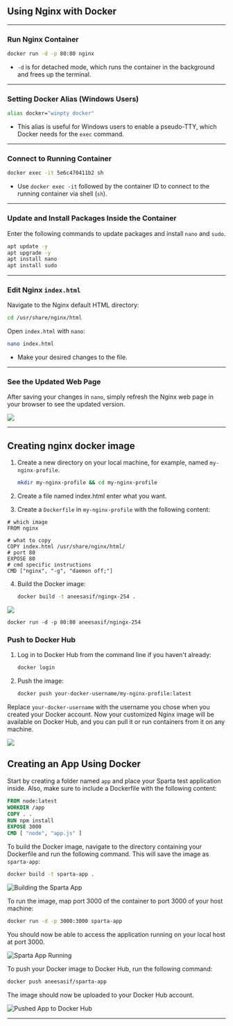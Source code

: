 

## Using Nginx with Docker
---

### Run Nginx Container

```bash
docker run -d -p 80:80 nginx
```

- `-d` is for detached mode, which runs the container in the background and frees up the terminal.

---

### Setting Docker Alias (Windows Users)

```bash
alias docker="winpty docker"
```

- This alias is useful for Windows users to enable a pseudo-TTY, which Docker needs for the `exec` command.

---

### Connect to Running Container

```bash
docker exec -it 5e6c470411b2 sh
```

- Use `docker exec -it` followed by the container ID to connect to the running container via shell (`sh`).

---

### Update and Install Packages Inside the Container

Enter the following commands to update packages and install `nano` and `sudo`.

```bash
apt update -y
apt upgrade -y
apt install nano
apt install sudo
```

---

### Edit Nginx `index.html`

Navigate to the Nginx default HTML directory:

```bash
cd /usr/share/nginx/html
```

Open `index.html` with `nano`:

```bash
nano index.html
```

- Make your desired changes to the file.

---

### See the Updated Web Page

After saving your changes in `nano`, simply refresh the Nginx web page in your browser to see the updated version.

![](updated_nginx.PNG)

---

## Creating nginx docker image 

1. Create a new directory on your local machine, for example, named `my-nginx-profile`.
    ```bash
    mkdir my-nginx-profile && cd my-nginx-profile
    ```
2. Create a file named index.html enter what you want.
 
3. Create a `Dockerfile` in `my-nginx-profile` with the following content:
   
```
# which image
FROM nginx

# what to copy
COPY index.html /usr/share/nginx/html/
# port 80
EXPOSE 80
# cmd specific instructions
CMD ["nginx", "-g", "daemon off;"]
```

4. Build the Docker image:
    ```bash
    docker build -t aneesasif/ngingx-254 .
    ```
![](building.PNG)

`docker run -d -p 80:80 aneesasif/ngingx-254`

### Push to Docker Hub
1. Log in to Docker Hub from the command line if you haven't already:
    ```bash
    docker login
    ```
2. Push the image:
    ```bash
    docker push your-docker-username/my-nginx-profile:latest
    ```

Replace `your-docker-username` with the username you chose when you created your Docker account. Now your customized Nginx image will be available on Docker Hub, and you can pull it or run containers from it on any machine.

![](push.PNG)


## Creating an App Using Docker

Start by creating a folder named `app` and place your Sparta test application inside. Also, make sure to include a Dockerfile with the following content:

```Dockerfile
FROM node:latest
WORKDIR /app
COPY . .
RUN npm install
EXPOSE 3000
CMD [ "node", "app.js" ]
```

To build the Docker image, navigate to the directory containing your Dockerfile and run the following command. This will save the image as `sparta-app`:

```bash
docker build -t sparta-app .
```

![Building the Sparta App](sparta_app.PNG)

To run the image, map port 3000 of the container to port 3000 of your host machine:

```bash
docker run -d -p 3000:3000 sparta-app
```

You should now be able to access the application running on your local host at port 3000.

![Sparta App Running](sparta_running.png)

To push your Docker image to Docker Hub, run the following command:

```bash
docker push aneesasif/sparta-app
```

The image should now be uploaded to your Docker Hub account.

![Pushed App to Docker Hub](pushed-app.PNG)

---


